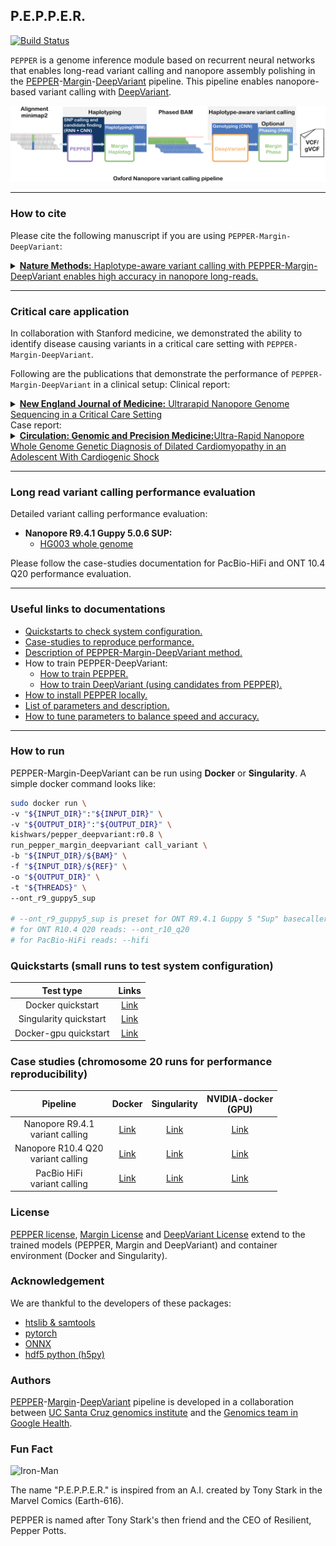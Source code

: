 ## P.E.P.P.E.R.
[![Build Status](https://travis-ci.com/kishwarshafin/pepper.svg?branch=master)](https://travis-ci.com/kishwarshafin/pepper)

`PEPPER` is a genome inference module based on recurrent neural networks that enables long-read variant calling and nanopore assembly polishing in the [PEPPER](https://github.com/kishwarshafin/pepper)-[Margin](https://github.com/UCSC-nanopore-cgl/margin)-[DeepVariant](https://github.com/google/deepvariant) pipeline. This pipeline enables nanopore-based variant calling with [DeepVariant](https://github.com/google/deepvariant).

<p align="center">
<img src="./img/PMDV_variant_calling_ONT_v5.png" alt="PEPPER-Margin-DeepVariant Variant Calling Workflow" width="720p"></img>
</p>

---

### How to cite
Please cite the following manuscript if you are using `PEPPER-Margin-DeepVariant`:

<details>
<summary><a href="https://www.nature.com/articles/s41592-021-01299-w"><b>Nature Methods:</b> Haplotype-aware variant calling with PEPPER-Margin-DeepVariant enables high accuracy in nanopore long-reads. </a>
</summary>

Authors: Kishwar Shafin, Trevor Pesout, Pi-Chuan Chang, Maria Nattestad, Alexey Kolesnikov, Sidharth Goel, <br/> Gunjan Baid, Mikhail Kolmogorov, Jordan M. Eizenga, Karen H. Miga, Paolo Carnevali, Miten Jain, Andrew Carroll & Benedict Paten.

**Free access link to the manuscript:** [https://rdcu.be/cABfv](https://rdcu.be/cABfv)
</details>

---

### Critical care application

In collaboration with Stanford medicine, we demonstrated the ability to identify disease causing variants in a critical care setting with `PEPPER-Margin-DeepVariant`.

Following are the publications that demonstrate the performance of `PEPPER-Margin-DeepVariant` in a clinical setup:
Clinical report:
<details>
<summary><a href="https://www.nejm.org/doi/10.1056/NEJMc2112090"><b>New England Journal of Medicine:</b> Ultrarapid Nanopore Genome Sequencing in a Critical Care Setting </a>
</summary>
Authors: John Gorzynski, Sneha Goenka, Kishwar Shafin, Tanner Jensen, Dianna Fisk, Megan Grove, Elizabeth Spiteri, Trevor Pesout, Jean Monlong, Gunjan Baid, Jonathan Bernstein, Scott Ceresnak, Pi-Chuan Chang, Jeffrey Christle, Henry Chubb, Karen Dalton, Kyla Dunn, Daniel Garalde, Joseph Guillory, Joshua Knowles, Alexey Kolesnikov, Michael Ma, Tia Moscarello, Maria Nattestad, Marco Perez, Maura Ruzhnikov, Mehrzad Samadi, Ankit Setia, Chris Wright, Courtney J Wusthoff, Katherine Xiong, Tong Zhu, Miten Jain, Fritz Sedlazeck, Andrew Carroll, Benedict Paten, Euan Ashley.
</details>
Case report:
<details>
<summary><a href="https://www.ahajournals.org/doi/abs/10.1161/CIRCGEN.121.003591"><b>Circulation: Genomic and Precision Medicine:</b>Ultra-Rapid Nanopore Whole Genome Genetic Diagnosis of Dilated Cardiomyopathy in an Adolescent With Cardiogenic Shock</a>
</summary>
Authors: John Gorzynski, Sneha Goenka, Kishwar Shafin, Tanner Jensen, Dianna Fisk, Megan Grove, Elizabeth Spiteri, Trevor Pesout, Jean Monlong, Jonathan Bernstein, Scott Ceresnak, Pi-Chuan Chang, Jeffrey Christle, Henry Chubb, Kyla Dunn, Daniel Garalde, Joseph Guillory, Maura Ruzhnikov, Chris Wright, Courtney Wusthoff, Katherine Xiong, Seth Hollander, Gerald Berry, Miten Jain, Fritz Sedlazeck, Andrew Carroll, Benedict Paten, Euan Ashley.
</details>

---

### Long read variant calling performance evaluation

Detailed variant calling performance evaluation:
* **Nanopore R9.4.1 Guppy 5.0.6 SUP:**
  * [HG003 whole genome](./docs/performance_evaluation/Oxford_nanopore_r9_whole_genome.md)

Please follow the case-studies documentation for PacBio-HiFi and ONT 10.4 Q20 performance evaluation.

---

### Useful links to documentations
* [Quickstarts to check system configuration.](#quickstarts-small-runs-to-test-system-configuration)
* [Case-studies to reproduce performance.](#case-studies-chromosome-20-runs-for-performance-reproducibility)
* [Description of PEPPER-Margin-DeepVariant method.](./docs/misc/pepper_methods.md)
* How to train PEPPER-DeepVariant:
    * [How to train PEPPER.](./docs/training_pepper_margin_deepvariant/how_to_train_pepper.md)
    * [How to train DeepVariant (using candidates from PEPPER).](./docs/training_pepper_margin_deepvariant/how_to_train_deepvariant.md)
* [How to install PEPPER locally.](./docs/local_install/install_pepper_locally.md)
* [List of parameters and description.](./docs/usage/usage_and_parameters.md)
* [How to tune parameters to balance speed and accuracy.](./docs/usage/speed_and_accuracy.md)

---

### How to run
PEPPER-Margin-DeepVariant can be run using **Docker** or **Singularity**. A simple docker command looks like:
```bash
sudo docker run \
-v "${INPUT_DIR}":"${INPUT_DIR}" \
-v "${OUTPUT_DIR}":"${OUTPUT_DIR}" \
kishwars/pepper_deepvariant:r0.8 \
run_pepper_margin_deepvariant call_variant \
-b "${INPUT_DIR}/${BAM}" \
-f "${INPUT_DIR}/${REF}" \
-o "${OUTPUT_DIR}" \
-t "${THREADS}" \
--ont_r9_guppy5_sup

# --ont_r9_guppy5_sup is preset for ONT R9.4.1 Guppy 5 "Sup" basecaller
# for ONT R10.4 Q20 reads: --ont_r10_q20
# for PacBio-HiFi reads: --hifi
```

### Quickstarts (small runs to test system configuration)
|                  Test type                    |                          Links                                             |
|:---------------------------------------------:|:--------------------------------------------------------------------------:|
|              Docker quickstart                |  [Link](./docs/quickstart/variant_calling_docker_quickstart.md)            |
|              Singularity quickstart           |  [Link](./docs/quickstart/variant_calling_singularity_quickstart.md)       |
|              Docker-gpu quickstart            |  [Link](./docs/quickstart/variant_calling_docker_gpu_quickstart.md)        |

### Case studies (chromosome 20 runs for performance reproducibility)

|                       Pipeline                                 |                         Docker                                 |                               Singularity                                       |                     NVIDIA-docker<br>(GPU)                             |
|:--------------------------------------------------------------:|:--------------------------------------------------------------:|:-------------------------------------------------------------------------------:|:----------------------------------------------------------------------:|
|              Nanopore R9.4.1<br>variant calling                |  [Link](./docs/pipeline_docker/ONT_variant_calling.md)         |  [Link](./docs/pipeline_singularity/ONT_variant_calling_singularity.md)         |  [Link](./docs/pipeline_docker_gpu/ONT_variant_calling_gpu.md)         |
|              Nanopore R10.4 Q20<br>variant calling             |  [Link](./docs/pipeline_docker/ONT_variant_calling_r10_q20.md) |  [Link](./docs/pipeline_singularity/ONT_variant_calling_singularity_r10_q20.md) |  [Link](./docs/pipeline_docker_gpu/ONT_variant_calling_r10_q20_gpu.md) |
|                  PacBio HiFi<br>variant calling                |  [Link](./docs/pipeline_docker/HiFi_variant_calling.md)        |  [Link](./docs/pipeline_singularity/HiFi_variant_calling_singularity.md)        | [Link](./docs/pipeline_docker_gpu/HiFi_variant_calling_gpu.md)         |


### License
[PEPPER license](./LICENSE), [Margin License](https://github.com/UCSC-nanopore-cgl/margin/blob/master/LICENSE.txt) and [DeepVariant License](https://github.com/google/deepvariant/blob/r1.1/LICENSE) extend to the trained models (PEPPER, Margin and DeepVariant) and container environment (Docker and Singularity).

### Acknowledgement
We are thankful to the developers of these packages:
* [htslib & samtools](http://www.htslib.org/)
* [pytorch](https://pytorch.org/)
* [ONNX](https://onnx.ai/)
* [hdf5 python (h5py)](https://www.h5py.org/)

### Authors
[PEPPER](https://github.com/kishwarshafin/pepper)-[Margin](https://github.com/UCSC-nanopore-cgl/margin)-[DeepVariant](https://github.com/google/deepvariant) pipeline is developed in a collaboration between [UC Santa Cruz genomics institute](https://ucscgenomics.soe.ucsc.edu/) and the [Genomics team in Google Health](https://health.google/health-research/genomics/).


### Fun Fact
<img src="https://vignette.wikia.nocookie.net/marveldatabase/images/7/72/Anthony_Stark_%28Earth-616%29_from_Iron_Man_Vol_5_2_002.jpg/revision/latest?cb=20130407031815" alt="Iron-Man" width="240p"> <br/>

The name "P.E.P.P.E.R." is inspired from an A.I. created by Tony Stark in the  Marvel Comics (Earth-616).

PEPPER is named after Tony Stark's then friend and the CEO of Resilient, Pepper Potts.
